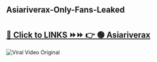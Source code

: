 
 ## Asiariverax-Only-Fans-Leaked

# <h2><a href="https://clipsfans.com/Asiariverax&ref=git">🔗 Click to LINKS ⏩⏩ 👉 🟢 Asiariverax </a></h2>

<a href="https://clipsfans.com/Asiariverax&ref=git" rel="nofollow" data-target="animated-image.originalLink"><img src="https://i.ibb.co.com/xMMVF88/686577567.gif" alt="Viral Video Original" style="max-width: 100%; display: inline-block;" data-target="animated-image.originalImage"></a>
